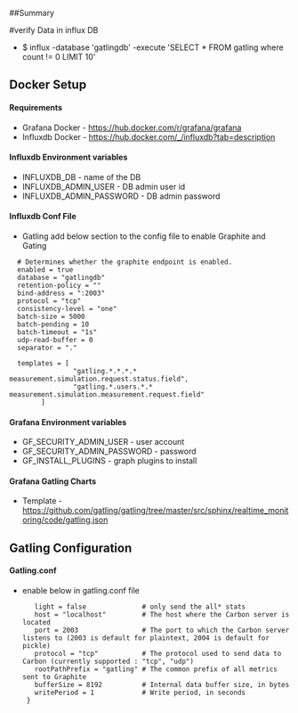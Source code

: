 ##Summary


#verify Data in influx DB
  - $ influx -database 'gatlingdb' -execute 'SELECT * FROM gatling where count != 0 LIMIT 10'

## Docker Setup
#### Requirements
  - Grafana Docker - https://hub.docker.com/r/grafana/grafana
  - Influxdb Docker - https://hub.docker.com/_/influxdb?tab=description

#### Influxdb Environment variables
  - INFLUXDB_DB - name of the DB
  - INFLUXDB_ADMIN_USER  - DB admin user id
  - INFLUXDB_ADMIN_PASSWORD - DB admin password

#### Influxdb Conf File
  - Gatling add below section to the config file to enable Graphite and Gating
  ```[[graphite]]
    # Determines whether the graphite endpoint is enabled.
    enabled = true
    database = "gatlingdb"
    retention-policy = ""
    bind-address = ":2003"
    protocol = "tcp"
    consistency-level = "one"
    batch-size = 5000
    batch-pending = 10
    batch-timeout = "1s"
    udp-read-buffer = 0
    separator = "."

    templates = [
                  "gatling.*.*.*.* measurement.simulation.request.status.field",
                  "gatling.*.users.*.* measurement.simulation.measurement.request.field"
          ]
  ```

#### Grafana Environment variables
  - GF_SECURITY_ADMIN_USER - user account
  - GF_SECURITY_ADMIN_PASSWORD - password
  - GF_INSTALL_PLUGINS - graph plugins to install


#### Grafana Gatling Charts
  - Template - https://github.com/gatling/gatling/tree/master/src/sphinx/realtime_monitoring/code/gatling.json

## Gatling Configuration

#### Gatling.conf
  - enable below in gatling.conf file
    ```graphite {
       light = false              # only send the all* stats
       host = "localhost"         # The host where the Carbon server is located
       port = 2003                # The port to which the Carbon server listens to (2003 is default for plaintext, 2004 is default for pickle)
       protocol = "tcp"           # The protocol used to send data to Carbon (currently supported : "tcp", "udp")
       rootPathPrefix = "gatling" # The common prefix of all metrics sent to Graphite
       bufferSize = 8192          # Internal data buffer size, in bytes
       writePeriod = 1            # Write period, in seconds
     }
     ```
